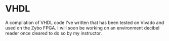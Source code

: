 # VHDL
A compilation of VHDL code I've written that has been tested on Vivado and used on the Zybo FPGA. 
I will soon be working on an environment decibel reader once cleared to do so by my instructor.
